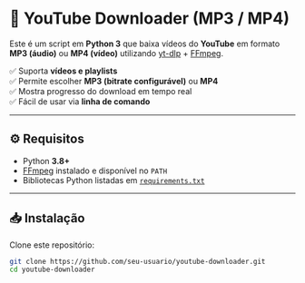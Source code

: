 # 🎵 YouTube Downloader (MP3 / MP4)

Este é um script em **Python 3** que baixa vídeos do **YouTube** em formato **MP3 (áudio)** ou **MP4 (vídeo)** utilizando [yt-dlp](https://github.com/yt-dlp/yt-dlp) + [FFmpeg](https://ffmpeg.org/).

✅ Suporta **vídeos e playlists**  
✅ Permite escolher **MP3 (bitrate configurável)** ou **MP4**  
✅ Mostra progresso do download em tempo real  
✅ Fácil de usar via **linha de comando**  

---

## ⚙️ Requisitos

- Python **3.8+**
- [FFmpeg](https://ffmpeg.org/download.html) instalado e disponível no `PATH`
- Bibliotecas Python listadas em [`requirements.txt`](requirements.txt)

---

## 📥 Instalação

Clone este repositório:

```bash
git clone https://github.com/seu-usuario/youtube-downloader.git
cd youtube-downloader
